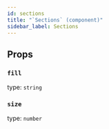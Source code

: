 ```yaml
---
id: sections
title: "`Sections` (component)"
sidebar_label: Sections
---
```



Props
-----

### `fill`

type: `string`


### `size`

type: `number`

